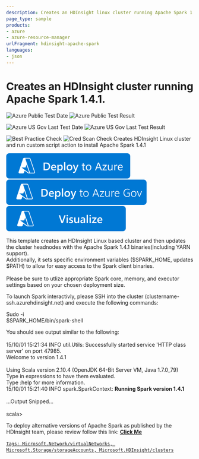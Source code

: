 ```yaml
---
description: Creates an HDInsight linux cluster running Apache Spark 1.4.1.
page_type: sample
products:
- azure
- azure-resource-manager
urlFragment: hdinsight-apache-spark
languages:
- json
---
```

# Creates an HDInsight cluster running Apache Spark 1.4.1.

![Azure Public Test Date](https://azurequickstartsservice.blob.core.windows.net/badges/application-workloads/spark/hdinsight-apache-spark/PublicLastTestDate.svg)
![Azure Public Test Result](https://azurequickstartsservice.blob.core.windows.net/badges/application-workloads/spark/hdinsight-apache-spark/PublicDeployment.svg)

![Azure US Gov Last Test Date](https://azurequickstartsservice.blob.core.windows.net/badges/application-workloads/spark/hdinsight-apache-spark/FairfaxLastTestDate.svg)
![Azure US Gov Last Test Result](https://azurequickstartsservice.blob.core.windows.net/badges/application-workloads/spark/hdinsight-apache-spark/FairfaxDeployment.svg)

![Best Practice Check](https://azurequickstartsservice.blob.core.windows.net/badges/application-workloads/spark/hdinsight-apache-spark/BestPracticeResult.svg)
![Cred Scan Check](https://azurequickstartsservice.blob.core.windows.net/badges/application-workloads/spark/hdinsight-apache-spark/CredScanResult.svg)
Creates HDInsight Linux cluster and run custom script action to install Apache Spark 1.4.1<br>

[![Deploy To Azure](https://raw.githubusercontent.com/Azure/azure-quickstart-templates/master/1-CONTRIBUTION-GUIDE/images/deploytoazure.svg?sanitize=true)](https://portal.azure.com/#create/Microsoft.Template/uri/https%3A%2F%2Fraw.githubusercontent.com%2FAzure%2Fazure-quickstart-templates%2Fmaster%2Fapplication-workloads%2Fspark%2Fhdinsight-apache-spark%2Fazuredeploy.json)
[![Deploy To Azure US Gov](https://raw.githubusercontent.com/Azure/azure-quickstart-templates/master/1-CONTRIBUTION-GUIDE/images/deploytoazuregov.svg?sanitize=true)](https://portal.azure.us/#create/Microsoft.Template/uri/https%3A%2F%2Fraw.githubusercontent.com%2FAzure%2Fazure-quickstart-templates%2Fmaster%2Fapplication-workloads%2Fspark%2Fhdinsight-apache-spark%2Fazuredeploy.json)
[![Visualize](https://raw.githubusercontent.com/Azure/azure-quickstart-templates/master/1-CONTRIBUTION-GUIDE/images/visualizebutton.svg?sanitize=true)](http://armviz.io/#/?load=https%3A%2F%2Fraw.githubusercontent.com%2FAzure%2Fazure-quickstart-templates%2Fmaster%2Fapplication-workloads%2Fspark%2Fhdinsight-apache-spark%2Fazuredeploy.json)

This template creates an HDInsight Linux based cluster and then updates the cluster headnodes with the Apache Spark 1.4.1 binaries(including YARN support).<br>
Additionally, it sets specific environment variables ($SPARK_HOME, updates $PATH) to allow for easy access to the Spark client binaries.<br>
<br>
Please be sure to utlize appropriate Spark core, memory, and executor settings based on your chosen deployment size.<Br>

To launch Spark interactivly, please SSH into the cluster (clustername-ssh.azurehdinsight.net) and execute the following commands:<br>

Sudo -i<Br>
$SPARK_HOME/bin/spark-shell<br>

You should see output similar to the following:<br>
<br>
15/10/01 15:21:34 INFO util.Utils: Successfully started service 'HTTP class server' on port 47985.<br>
Welcome to version 1.4.1<br>
<br>
Using Scala version 2.10.4 (OpenJDK 64-Bit Server VM, Java 1.7.0_79)<br>
Type in expressions to have them evaluated.<br>
Type :help for more information.<br>
15/10/01 15:21:40 INFO spark.SparkContext: <b>Running Spark version 1.4.1</b><br>
<br>...Output Snipped...<br><br>
scala>

To deploy alternative versions of Apache Spark as published by the HDInsight team, please review follow this link: <a href="https://azure.microsoft.com/documentation/articles/hdinsight-hadoop-customize-cluster-linux/" target="_blank"><b>Click Me</b>

`Tags: Microsoft.Network/virtualNetworks, Microsoft.Storage/storageAccounts, Microsoft.HDInsight/clusters`
